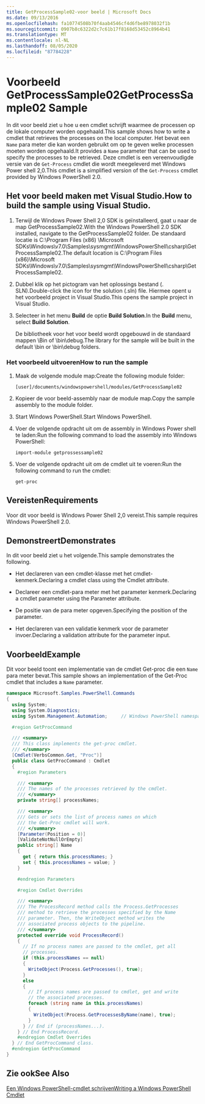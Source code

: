 ```yaml
---
title: GetProcessSample02-voor beeld | Microsoft Docs
ms.date: 09/13/2016
ms.openlocfilehash: fa10774508b70f4aab4546cf4d6fbe8978032f1b
ms.sourcegitcommit: 0907b8c6322d2c7c61b17f8168d53452c8964b41
ms.translationtype: MT
ms.contentlocale: nl-NL
ms.lasthandoff: 08/05/2020
ms.locfileid: "87784228"
---
```

# <a name="getprocesssample02-sample"></a><span data-ttu-id="e19e2-102">Voorbeeld GetProcessSample02</span><span class="sxs-lookup"><span data-stu-id="e19e2-102">GetProcessSample02 Sample</span></span>

<span data-ttu-id="e19e2-103">In dit voor beeld ziet u hoe u een cmdlet schrijft waarmee de processen op de lokale computer worden opgehaald.</span><span class="sxs-lookup"><span data-stu-id="e19e2-103">This sample shows how to write a cmdlet that retrieves the processes on the local computer.</span></span> <span data-ttu-id="e19e2-104">Het bevat een `Name` para meter die kan worden gebruikt om op te geven welke processen moeten worden opgehaald.</span><span class="sxs-lookup"><span data-stu-id="e19e2-104">It provides a `Name` parameter that can be used to specify the processes to be retrieved.</span></span> <span data-ttu-id="e19e2-105">Deze cmdlet is een vereenvoudigde versie van de `Get-Process` cmdlet die wordt meegeleverd met Windows Power shell 2,0.</span><span class="sxs-lookup"><span data-stu-id="e19e2-105">This cmdlet is a simplified version of the `Get-Process` cmdlet provided by Windows PowerShell 2.0.</span></span>

## <a name="how-to-build-the-sample-using-visual-studio"></a><span data-ttu-id="e19e2-106">Het voor beeld maken met Visual Studio.</span><span class="sxs-lookup"><span data-stu-id="e19e2-106">How to build the sample using Visual Studio.</span></span>

1. <span data-ttu-id="e19e2-107">Terwijl de Windows Power Shell 2,0 SDK is geïnstalleerd, gaat u naar de map GetProcessSample02.</span><span class="sxs-lookup"><span data-stu-id="e19e2-107">With the Windows PowerShell 2.0 SDK installed, navigate to the GetProcessSample02 folder.</span></span> <span data-ttu-id="e19e2-108">De standaard locatie is C:\Program Files (x86) \Microsoft SDKs\Windows\v7.0\Samples\sysmgmt\WindowsPowerShell\csharp\GetProcessSample02.</span><span class="sxs-lookup"><span data-stu-id="e19e2-108">The default location is C:\Program Files (x86)\Microsoft SDKs\Windows\v7.0\Samples\sysmgmt\WindowsPowerShell\csharp\GetProcessSample02.</span></span>

2. <span data-ttu-id="e19e2-109">Dubbel klik op het pictogram van het oplossings bestand (. SLN).</span><span class="sxs-lookup"><span data-stu-id="e19e2-109">Double-click the icon for the solution (.sln) file.</span></span> <span data-ttu-id="e19e2-110">Hiermee opent u het voorbeeld project in Visual Studio.</span><span class="sxs-lookup"><span data-stu-id="e19e2-110">This opens the sample project in Visual Studio.</span></span>

3. <span data-ttu-id="e19e2-111">Selecteer in het menu **Build** de optie **Build Solution**.</span><span class="sxs-lookup"><span data-stu-id="e19e2-111">In the **Build** menu, select **Build Solution**.</span></span>

    <span data-ttu-id="e19e2-112">De bibliotheek voor het voor beeld wordt opgebouwd in de standaard mappen \Bin of \bin\debug.</span><span class="sxs-lookup"><span data-stu-id="e19e2-112">The library for the sample will be built in the default \bin or \bin\debug folders.</span></span>

### <a name="how-to-run-the-sample"></a><span data-ttu-id="e19e2-113">Het voorbeeld uitvoeren</span><span class="sxs-lookup"><span data-stu-id="e19e2-113">How to run the sample</span></span>

1. <span data-ttu-id="e19e2-114">Maak de volgende module map:</span><span class="sxs-lookup"><span data-stu-id="e19e2-114">Create the following module folder:</span></span>

    `[user]/documents/windowspowershell/modules/GetProcessSample02`

2. <span data-ttu-id="e19e2-115">Kopieer de voor beeld-assembly naar de module map.</span><span class="sxs-lookup"><span data-stu-id="e19e2-115">Copy the sample assembly to the module folder.</span></span>

3. <span data-ttu-id="e19e2-116">Start Windows PowerShell.</span><span class="sxs-lookup"><span data-stu-id="e19e2-116">Start Windows PowerShell.</span></span>

4. <span data-ttu-id="e19e2-117">Voer de volgende opdracht uit om de assembly in Windows Power shell te laden:</span><span class="sxs-lookup"><span data-stu-id="e19e2-117">Run the following command to load the assembly into Windows PowerShell:</span></span>

    `import-module getprossessample02`

5. <span data-ttu-id="e19e2-118">Voer de volgende opdracht uit om de cmdlet uit te voeren:</span><span class="sxs-lookup"><span data-stu-id="e19e2-118">Run the following command to run the cmdlet:</span></span>

    `get-proc`

## <a name="requirements"></a><span data-ttu-id="e19e2-119">Vereisten</span><span class="sxs-lookup"><span data-stu-id="e19e2-119">Requirements</span></span>

<span data-ttu-id="e19e2-120">Voor dit voor beeld is Windows Power Shell 2,0 vereist.</span><span class="sxs-lookup"><span data-stu-id="e19e2-120">This sample requires Windows PowerShell 2.0.</span></span>

## <a name="demonstrates"></a><span data-ttu-id="e19e2-121">Demonstreert</span><span class="sxs-lookup"><span data-stu-id="e19e2-121">Demonstrates</span></span>

<span data-ttu-id="e19e2-122">In dit voor beeld ziet u het volgende.</span><span class="sxs-lookup"><span data-stu-id="e19e2-122">This sample demonstrates the following.</span></span>

- <span data-ttu-id="e19e2-123">Het declareren van een cmdlet-klasse met het cmdlet-kenmerk.</span><span class="sxs-lookup"><span data-stu-id="e19e2-123">Declaring a cmdlet class using the Cmdlet attribute.</span></span>

- <span data-ttu-id="e19e2-124">Declareer een cmdlet-para meter met het parameter kenmerk.</span><span class="sxs-lookup"><span data-stu-id="e19e2-124">Declaring a cmdlet parameter using the Parameter attribute.</span></span>

- <span data-ttu-id="e19e2-125">De positie van de para meter opgeven.</span><span class="sxs-lookup"><span data-stu-id="e19e2-125">Specifying the position of the parameter.</span></span>

- <span data-ttu-id="e19e2-126">Het declareren van een validatie kenmerk voor de parameter invoer.</span><span class="sxs-lookup"><span data-stu-id="e19e2-126">Declaring a validation attribute for the parameter input.</span></span>

## <a name="example"></a><span data-ttu-id="e19e2-127">Voorbeeld</span><span class="sxs-lookup"><span data-stu-id="e19e2-127">Example</span></span>

<span data-ttu-id="e19e2-128">Dit voor beeld toont een implementatie van de cmdlet Get-proc die een `Name` para meter bevat.</span><span class="sxs-lookup"><span data-stu-id="e19e2-128">This sample shows an implementation of the Get-Proc cmdlet that includes a `Name` parameter.</span></span>

```csharp
namespace Microsoft.Samples.PowerShell.Commands
{
  using System;
  using System.Diagnostics;
  using System.Management.Automation;     // Windows PowerShell namespace

  #region GetProcCommand

  /// <summary>
  /// This class implements the get-proc cmdlet.
  /// </summary>
  [Cmdlet(VerbsCommon.Get, "Proc")]
  public class GetProcCommand : Cmdlet
  {
    #region Parameters

    /// <summary>
    /// The names of the processes retrieved by the cmdlet.
    /// </summary>
    private string[] processNames;

    /// <summary>
    /// Gets or sets the list of process names on which
    /// the Get-Proc cmdlet will work.
    /// </summary>
    [Parameter(Position = 0)]
    [ValidateNotNullOrEmpty]
    public string[] Name
    {
      get { return this.processNames; }
      set { this.processNames = value; }
    }

    #endregion Parameters

    #region Cmdlet Overrides

    /// <summary>
    /// The ProcessRecord method calls the Process.GetProcesses
    /// method to retrieve the processes specified by the Name
    /// parameter. Then, the WriteObject method writes the
    /// associated process objects to the pipeline.
    /// </summary>
    protected override void ProcessRecord()
    {
      // If no process names are passed to the cmdlet, get all
      // processes.
      if (this.processNames == null)
      {
        WriteObject(Process.GetProcesses(), true);
      }
      else
      {
        // If process names are passed to cmdlet, get and write
        // the associated processes.
        foreach (string name in this.processNames)
        {
          WriteObject(Process.GetProcessesByName(name), true);
        }
      } // End if (processNames...).
    } // End ProcessRecord.
    #endregion Cmdlet Overrides
  } // End GetProcCommand class.
  #endregion GetProcCommand
}
```

## <a name="see-also"></a><span data-ttu-id="e19e2-129">Zie ook</span><span class="sxs-lookup"><span data-stu-id="e19e2-129">See Also</span></span>

[<span data-ttu-id="e19e2-130">Een Windows PowerShell-cmdlet schrijven</span><span class="sxs-lookup"><span data-stu-id="e19e2-130">Writing a Windows PowerShell Cmdlet</span></span>](./writing-a-windows-powershell-cmdlet.md)
